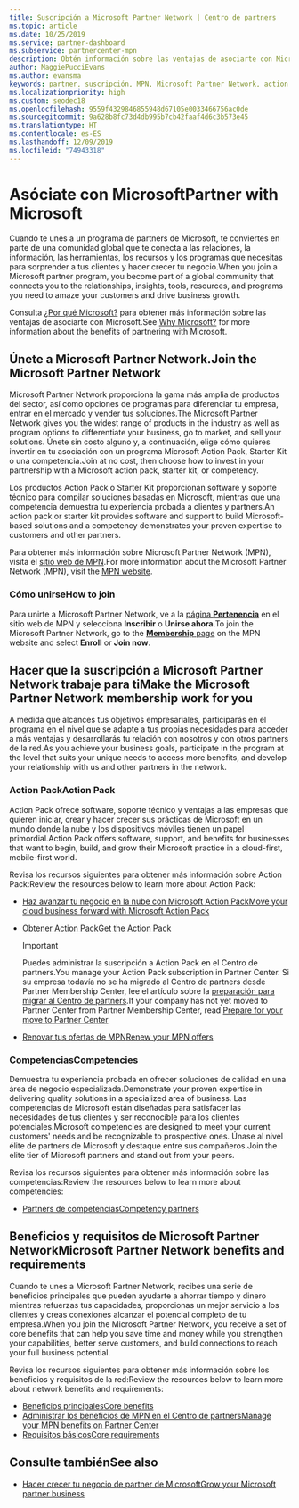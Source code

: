 ```yaml
---
title: Suscripción a Microsoft Partner Network | Centro de partners
ms.topic: article
ms.date: 10/25/2019
ms.service: partner-dashboard
ms.subservice: partnercenter-mpn
description: Obtén información sobre las ventajas de asociarte con Microsoft, incluidas las opciones de Microsoft Action Pack, las competencias y los programas para diferenciar tu negocio, sacarlo al mercado y vender tus soluciones.
author: MaggiePucciEvans
ms.author: evansma
keywords: partner, suscripción, MPN, Microsoft Partner Network, action pack, MAPS, MAP, suscripción a action pack, ventajas, ventajas de MPN, suscripción, silver, gold, competencias
ms.localizationpriority: high
ms.custom: seodec18
ms.openlocfilehash: 9559f4329846855948d67105e0033466756ac0de
ms.sourcegitcommit: 9a628b8fc73d4db995b7cb42faaf4d6c3b573e45
ms.translationtype: HT
ms.contentlocale: es-ES
ms.lasthandoff: 12/09/2019
ms.locfileid: "74943318"
---
```

# <a name="partner-with-microsoft"></a><span data-ttu-id="7cbb7-104">Asóciate con Microsoft</span><span class="sxs-lookup"><span data-stu-id="7cbb7-104">Partner with Microsoft</span></span>

<span data-ttu-id="7cbb7-105">Cuando te unes a un programa de partners de Microsoft, te conviertes en parte de una comunidad global que te conecta a las relaciones, la información, las herramientas, los recursos y los programas que necesitas para sorprender a tus clientes y hacer crecer tu negocio.</span><span class="sxs-lookup"><span data-stu-id="7cbb7-105">When you join a Microsoft partner program, you become part of a global community that connects you to the relationships, insights, tools, resources, and programs you need to amaze your customers and drive business growth.</span></span>

<span data-ttu-id="7cbb7-106">Consulta [¿Por qué Microsoft?](https://partner.microsoft.com/business-opportunities/why-microsoft) para obtener más información sobre las ventajas de asociarte con Microsoft.</span><span class="sxs-lookup"><span data-stu-id="7cbb7-106">See [Why Microsoft?](https://partner.microsoft.com/business-opportunities/why-microsoft) for more information about the benefits of partnering with Microsoft.</span></span> 

## <a name="join-the-microsoft-partner-network"></a><span data-ttu-id="7cbb7-107">Únete a Microsoft Partner Network.</span><span class="sxs-lookup"><span data-stu-id="7cbb7-107">Join the Microsoft Partner Network</span></span>

<!-- 12/5/18 The content below was copied and pasted directly from the Membership page of the MPN site (https://partner.microsoft.com/membership)-->

<span data-ttu-id="7cbb7-108">Microsoft Partner Network proporciona la gama más amplia de productos del sector, así como opciones de programas para diferenciar tu empresa, entrar en el mercado y vender tus soluciones.</span><span class="sxs-lookup"><span data-stu-id="7cbb7-108">The Microsoft Partner Network gives you the widest range of products in the industry as well as program options to differentiate your business, go to market, and sell your solutions.</span></span> <span data-ttu-id="7cbb7-109">Únete sin costo alguno y, a continuación, elige cómo quieres invertir en tu asociación con un programa Microsoft Action Pack, Starter Kit o una competencia.</span><span class="sxs-lookup"><span data-stu-id="7cbb7-109">Join at no cost, then choose how to invest in your partnership with a Microsoft action pack, starter kit, or competency.</span></span>

<span data-ttu-id="7cbb7-110">Los productos Action Pack o Starter Kit proporcionan software y soporte técnico para compilar soluciones basadas en Microsoft, mientras que una competencia demuestra tu experiencia probada a clientes y partners.</span><span class="sxs-lookup"><span data-stu-id="7cbb7-110">An action pack or starter kit provides software and support to build Microsoft-based solutions and a competency demonstrates your proven expertise to customers and other partners.</span></span>

<span data-ttu-id="7cbb7-111">Para obtener más información sobre Microsoft Partner Network (MPN), visita el [sitio web de MPN](https://partner.microsoft.com/commercial).</span><span class="sxs-lookup"><span data-stu-id="7cbb7-111">For more information about the Microsoft Partner Network (MPN), visit the [MPN website](https://partner.microsoft.com/commercial).</span></span>

### <a name="how-to-join"></a><span data-ttu-id="7cbb7-112">Cómo unirse</span><span class="sxs-lookup"><span data-stu-id="7cbb7-112">How to join</span></span>

<span data-ttu-id="7cbb7-113">Para unirte a Microsoft Partner Network, ve a la [página **Pertenencia**](https://partner.microsoft.com/membership) en el sitio web de MPN y selecciona **Inscribir** o **Unirse ahora**.</span><span class="sxs-lookup"><span data-stu-id="7cbb7-113">To join the Microsoft Partner Network, go to the [**Membership** page](https://partner.microsoft.com/membership) on the MPN website and select **Enroll** or **Join now**.</span></span>

## <a name="make-the-microsoft-partner-network-membership-work-for-you"></a><span data-ttu-id="7cbb7-114">Hacer que la suscripción a Microsoft Partner Network trabaje para ti</span><span class="sxs-lookup"><span data-stu-id="7cbb7-114">Make the Microsoft Partner Network membership work for you</span></span>

<!-- 10/25/2019 The content below content from the Membership pages of the MPN site (https://partner.microsoft.com/membership) and additional updated content.-->

<span data-ttu-id="7cbb7-115">A medida que alcances tus objetivos empresariales, participarás en el programa en el nivel que se adapte a tus propias necesidades para acceder a más ventajas y desarrollarás tu relación con nosotros y con otros partners de la red.</span><span class="sxs-lookup"><span data-stu-id="7cbb7-115">As you achieve your business goals, participate in the program at the level that suits your unique needs to access more benefits, and develop your relationship with us and other partners in the network.</span></span>

### <a name="action-pack"></a><span data-ttu-id="7cbb7-116">Action Pack</span><span class="sxs-lookup"><span data-stu-id="7cbb7-116">Action Pack</span></span>

<span data-ttu-id="7cbb7-117">Action Pack ofrece software, soporte técnico y ventajas a las empresas que quieren iniciar, crear y hacer crecer sus prácticas de Microsoft en un mundo donde la nube y los dispositivos móviles tienen un papel primordial.</span><span class="sxs-lookup"><span data-stu-id="7cbb7-117">Action Pack offers software, support, and benefits for businesses that want to begin, build, and grow their Microsoft practice in a cloud-first, mobile-first world.</span></span> 

<span data-ttu-id="7cbb7-118">Revisa los recursos siguientes para obtener más información sobre Action Pack:</span><span class="sxs-lookup"><span data-stu-id="7cbb7-118">Review the resources below to learn more about Action Pack:</span></span>

- [<span data-ttu-id="7cbb7-119">Haz avanzar tu negocio en la nube con Microsoft Action Pack</span><span class="sxs-lookup"><span data-stu-id="7cbb7-119">Move your cloud business forward with Microsoft Action Pack</span></span>](https://partner.microsoft.com/membership/action-pack)

- [<span data-ttu-id="7cbb7-120">Obtener Action Pack</span><span class="sxs-lookup"><span data-stu-id="7cbb7-120">Get the Action Pack</span></span>](mpn-get-action-pack.md)
  
    >[!IMPORTANT]
    ><span data-ttu-id="7cbb7-121">Puedes administrar la suscripción a Action Pack en el Centro de partners.</span><span class="sxs-lookup"><span data-stu-id="7cbb7-121">You manage your Action Pack subscription in Partner Center.</span></span> <span data-ttu-id="7cbb7-122">Si su empresa todavía no se ha migrado al Centro de partners desde Partner Membership Center, lee el artículo sobre la [preparación para migrar al Centro de partners](prepare-pmc-pc-migration.md).</span><span class="sxs-lookup"><span data-stu-id="7cbb7-122">If your company has not yet moved to Partner Center from Partner Membership Center, read [Prepare for your move to Partner Center](prepare-pmc-pc-migration.md)</span></span>  

- [<span data-ttu-id="7cbb7-123">Renovar tus ofertas de MPN</span><span class="sxs-lookup"><span data-stu-id="7cbb7-123">Renew your MPN offers</span></span>](renew-mpn-offers.md)

### <a name="competencies"></a><span data-ttu-id="7cbb7-124">Competencias</span><span class="sxs-lookup"><span data-stu-id="7cbb7-124">Competencies</span></span>

<span data-ttu-id="7cbb7-125">Demuestra tu experiencia probada en ofrecer soluciones de calidad en una área de negocio especializada.</span><span class="sxs-lookup"><span data-stu-id="7cbb7-125">Demonstrate your proven expertise in delivering quality solutions in a specialized area of business.</span></span> <span data-ttu-id="7cbb7-126">Las competencias de Microsoft están diseñadas para satisfacer las necesidades de tus clientes y ser reconocible para los clientes potenciales.</span><span class="sxs-lookup"><span data-stu-id="7cbb7-126">Microsoft competencies are designed to meet your current customers' needs and be recognizable to prospective ones.</span></span> <span data-ttu-id="7cbb7-127">Únase al nivel élite de partners de Microsoft y destaque entre sus compañeros.</span><span class="sxs-lookup"><span data-stu-id="7cbb7-127">Join the elite tier of Microsoft partners and stand out from your peers.</span></span>

<span data-ttu-id="7cbb7-128">Revisa los recursos siguientes para obtener más información sobre las competencias:</span><span class="sxs-lookup"><span data-stu-id="7cbb7-128">Review the resources below to learn more about competencies:</span></span>

- [<span data-ttu-id="7cbb7-129">Partners de competencias</span><span class="sxs-lookup"><span data-stu-id="7cbb7-129">Competency partners</span></span>](https://partner.microsoft.com/membership/competencies)

## <a name="microsoft-partner-network-benefits-and-requirements"></a><span data-ttu-id="7cbb7-130">Beneficios y requisitos de Microsoft Partner Network</span><span class="sxs-lookup"><span data-stu-id="7cbb7-130">Microsoft Partner Network benefits and requirements</span></span>

<span data-ttu-id="7cbb7-131">Cuando te unes a Microsoft Partner Network, recibes una serie de beneficios principales que pueden ayudarte a ahorrar tiempo y dinero mientras refuerzas tus capacidades, proporcionas un mejor servicio a los clientes y creas conexiones alcanzar el potencial completo de tu empresa.</span><span class="sxs-lookup"><span data-stu-id="7cbb7-131">When you join the Microsoft Partner Network, you receive a set of core benefits that can help you save time and money while you strengthen your capabilities, better serve customers, and build connections to reach your full business potential.</span></span>

<span data-ttu-id="7cbb7-132">Revisa los recursos siguientes para obtener más información sobre los beneficios y requisitos de la red:</span><span class="sxs-lookup"><span data-stu-id="7cbb7-132">Review the resources below to learn more about network benefits and requirements:</span></span>

- [<span data-ttu-id="7cbb7-133">Beneficios principales</span><span class="sxs-lookup"><span data-stu-id="7cbb7-133">Core benefits</span></span>](https://partner.microsoft.com/membership/core-benefits#simple-tab-content-1)
- [<span data-ttu-id="7cbb7-134">Administrar los beneficios de MPN en el Centro de partners</span><span class="sxs-lookup"><span data-stu-id="7cbb7-134">Manage your MPN benefits on Partner Center</span></span>](manage-your-partner-network-benefits.md)
- [<span data-ttu-id="7cbb7-135">Requisitos básicos</span><span class="sxs-lookup"><span data-stu-id="7cbb7-135">Core requirements</span></span>](https://partner.microsoft.com/membership/core-benefits#simple-tab-content-2)

## <a name="see-also"></a><span data-ttu-id="7cbb7-136">Consulte también</span><span class="sxs-lookup"><span data-stu-id="7cbb7-136">See also</span></span>
- [<span data-ttu-id="7cbb7-137">Hacer crecer tu negocio de partner de Microsoft</span><span class="sxs-lookup"><span data-stu-id="7cbb7-137">Grow your Microsoft partner business</span></span>](grow-your-business.md)
